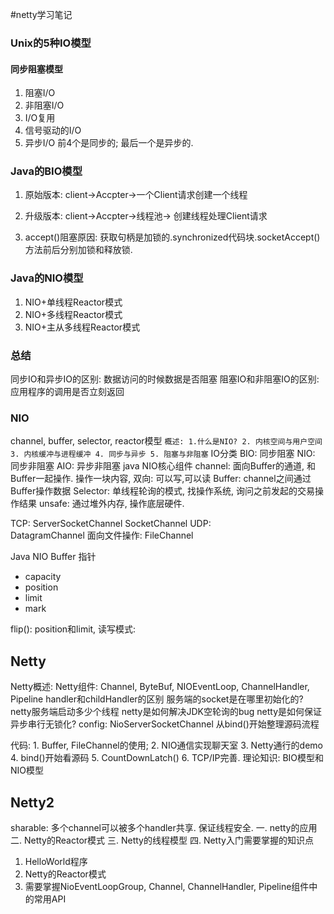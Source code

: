 #netty学习笔记

### Unix的5种IO模型
#### 同步阻塞模型
1. 阻塞I/O
2. 非阻塞I/O
3. I/O复用
4. 信号驱动的I/O
5. 异步I/O
前4个是同步的; 最后一个是异步的.

### Java的BIO模型
1. 原始版本: client->Accpter->一个Client请求创建一个线程
2. 升级版本: client->Accpter->线程池-> 创建线程处理Client请求

3. accept()阻塞原因: 获取句柄是加锁的.synchronized代码块.socketAccept()方法前后分别加锁和释放锁.
### Java的NIO模型
1. NIO+单线程Reactor模式
2. NIO+多线程Reactor模式
3. NIO+主从多线程Reactor模式

### 总结
同步IO和异步IO的区别: 数据访问的时候数据是否阻塞
阻塞IO和非阻塞IO的区别: 应用程序的调用是否立刻返回

### NIO
channel, buffer, selector, reactor模型
`概述: 1.什么是NIO? 2. 内核空间与用户空间 3. 内核缓冲与进程缓冲 4. 同步与异步 5. 阻塞与非阻塞`
IO分类
BIO: 同步阻塞
NIO: 同步非阻塞
AIO: 异步非阻塞
java NIO核心组件
channel: 面向Buffer的通道, 和Buffer一起操作. 操作一块内容, 双向: 可以写,可以读
Buffer: channel之间通过Buffer操作数据
Selector: 单线程轮询的模式, 找操作系统, 询问之前发起的交易操作结果
unsafe: 通过堆外内存, 操作底层硬件.

TCP:
    ServerSocketChannel
    SocketChannel
UDP:     
DatagramChannel
面向文件操作: 
FileChannel

Java NIO Buffer
指针
* capacity
* position
* limit
* mark

flip(): position和limit, 
读写模式: 

## Netty
Netty概述: 
Netty组件: Channel, ByteBuf, NIOEventLoop, ChannelHandler, Pipeline
handler和childHandler的区别
服务端的socket是在哪里初始化的?
netty服务端启动多少个线程
netty是如何解决JDK空轮询的bug
netty是如何保证异步串行无锁化?
config: NioServerSocketChannel
从bind()开始整理源码流程

代码: 1. Buffer, FileChannel的使用; 
2. NIO通信实现聊天室
3. Netty通行的demo
4. bind()开始看源码
5. CountDownLatch()
6. TCP/IP完善.
理论知识: BIO模型和NIO模型

## Netty2

sharable: 多个channel可以被多个handler共享. 保证线程安全.
一. netty的应用
二. Netty的Reactor模式
三. Netty的线程模型
四. Netty入门需要掌握的知识点
 1. HelloWorld程序
 2. Netty的Reactor模式
 3. 需要掌握NioEventLoopGroup, Channel, ChannelHandler, Pipeline组件中的常用API

 








